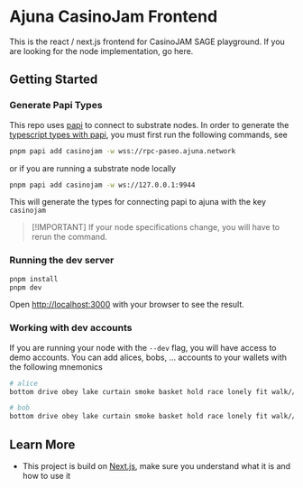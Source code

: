 # Ajuna CasinoJam Frontend

This is the react / next.js frontend for CasinoJAM SAGE playground. If you are
looking for the node implementation, go here.

## Getting Started

### Generate Papi Types

This repo uses [papi](https://papi.how) to connect to substrate nodes. In order
to generate the [typescript types with papi](https://papi.how/codegen), you must
first run the following commands, see

```bash
pnpm papi add casinojam -w wss://rpc-paseo.ajuna.network
```

or if you are running a substrate node locally

```bash
pnpm papi add casinojam -w ws://127.0.0.1:9944
```

This will generate the types for connecting papi to ajuna with the key
`casinojam`

> [!IMPORTANT] If your node specifications change, you will have to rerun the
> command.

### Running the dev server

```bash
pnpm install
pnpm dev
```

Open [http://localhost:3000](http://localhost:3000) with your browser to see the
result.

### Working with dev accounts

If you are running your node with the `--dev` flag, you will have access to demo
accounts. You can add alices, bobs, ... accounts to your wallets with the
following mnemonics

```bash
# alice
bottom drive obey lake curtain smoke basket hold race lonely fit walk//Alice

# bob
bottom drive obey lake curtain smoke basket hold race lonely fit walk//Bob
```

## Learn More

- This project is build on [Next.js](https://nextjs.org/docs), make sure you
  understand what it is and how to use it
